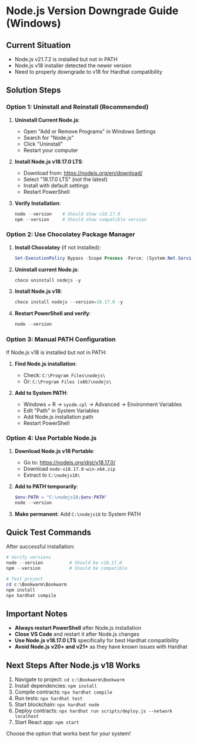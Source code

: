 # Node.js Version Downgrade Guide (Windows)

## Current Situation
- Node.js v21.7.2 is installed but not in PATH
- Node.js v18 installer detected the newer version
- Need to properly downgrade to v18 for Hardhat compatibility

## Solution Steps

### Option 1: Uninstall and Reinstall (Recommended)

1. **Uninstall Current Node.js**:
   - Open "Add or Remove Programs" in Windows Settings
   - Search for "Node.js" 
   - Click "Uninstall"
   - Restart your computer

2. **Install Node.js v18.17.0 LTS**:
   - Download from: https://nodejs.org/en/download/
   - Select "18.17.0 LTS" (not the latest)
   - Install with default settings
   - Restart PowerShell

3. **Verify Installation**:
   ```powershell
   node --version    # Should show v18.17.0
   npm --version     # Should show compatible version
   ```

### Option 2: Use Chocolatey Package Manager

1. **Install Chocolatey** (if not installed):
   ```powershell
   Set-ExecutionPolicy Bypass -Scope Process -Force; [System.Net.ServicePointManager]::SecurityProtocol = [System.Net.ServicePointManager]::SecurityProtocol -bor 3072; iex ((New-Object System.Net.WebClient).DownloadString('https://community.chocolatey.org/install.ps1'))
   ```

2. **Uninstall current Node.js**:
   ```powershell
   choco uninstall nodejs -y
   ```

3. **Install Node.js v18**:
   ```powershell
   choco install nodejs --version=18.17.0 -y
   ```

4. **Restart PowerShell and verify**:
   ```powershell
   node --version
   ```

### Option 3: Manual PATH Configuration

If Node.js v18 is installed but not in PATH:

1. **Find Node.js installation**:
   - Check: `C:\Program Files\nodejs\`
   - Or: `C:\Program Files (x86)\nodejs\`

2. **Add to System PATH**:
   - Windows + R → `sysdm.cpl` → Advanced → Environment Variables
   - Edit "Path" in System Variables
   - Add Node.js installation path
   - Restart PowerShell

### Option 4: Use Portable Node.js

1. **Download Node.js v18 Portable**:
   - Go to: https://nodejs.org/dist/v18.17.0/
   - Download `node-v18.17.0-win-x64.zip`
   - Extract to `C:\nodejs18\`

2. **Add to PATH temporarily**:
   ```powershell
   $env:PATH = "C:\nodejs18;$env:PATH"
   node --version
   ```

3. **Make permanent**: Add `C:\nodejs18` to System PATH

## Quick Test Commands

After successful installation:

```powershell
# Verify versions
node --version          # Should be v18.17.0
npm --version           # Should be compatible

# Test project
cd c:\Bookwarm\Bookwarm
npm install
npx hardhat compile
```

## Important Notes

- **Always restart PowerShell** after Node.js installation
- **Close VS Code** and restart it after Node.js changes
- **Use Node.js v18.17.0 LTS** specifically for best Hardhat compatibility
- **Avoid Node.js v20+ and v21+** as they have known issues with Hardhat

## Next Steps After Node.js v18 Works

1. Navigate to project: `cd c:\Bookwarm\Bookwarm`
2. Install dependencies: `npm install`
3. Compile contracts: `npx hardhat compile`
4. Run tests: `npx hardhat test`
5. Start blockchain: `npx hardhat node`
6. Deploy contracts: `npx hardhat run scripts/deploy.js --network localhost`
7. Start React app: `npm start`

Choose the option that works best for your system!
